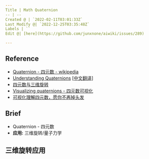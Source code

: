 ```yaml
---
Title | Math Quaternion
-- | --
Created @ | `2022-02-11T03:01:33Z`
Last Modify @| `2022-12-25T03:35:48Z`
Labels | ``
Edit @| [here](https://github.com/junxnone/aiwiki/issues/289)

---
```

## Reference
- [Quaternion - 四元数 - wikipedia](https://en.wikipedia.org/wiki/Quaternion)
- [Understanding Quaternions](https://www.3dgep.com/understanding-quaternions/) [[中文翻译](https://www.qiujiawei.com/understanding-quaternions/#4)]
- [四元数与三维旋转](https://krasjet.github.io/quaternion/quaternion.pdf)
- [Visualizing quaternions - 四元数可视化](https://eater.net/quaternions/)
- [可视化理解四元数，愿你不再掉头发](https://zhuanlan.zhihu.com/p/53872740)

## Brief
- Quaternion - 四元数
- **应用:** 三维旋转/量子力学

## 三维旋转应用


